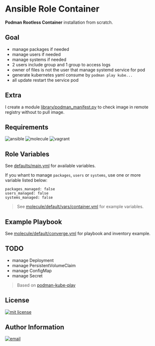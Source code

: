 Ansible Role Container
=========

**Podman Rootless Container** installation from scratch.

Goal
--------------

- manage packages if needed
- manage users if needed
- manage systems if needed
- 2 users include group and 1 group to access logs
- owner of files is not the user that manage systemd service for pod
- generate kubernetes yaml consume by `podman play kube...`
- all update restart the service pod

Extra
--------------

I create a module [library/podman_manifest.py](library/podman_manifest.py) to check image in remote registry without to pull image.

Requirements
--------------
![ansible](https://img.shields.io/badge/ansible-2.12.3-green.svg)
![molecule](https://img.shields.io/badge/molecule-4.0.4-green.svg)
![vagrant](https://img.shields.io/badge/vagrant-2.0.0-green.svg)

Role Variables
--------------

See [defaults/main.yml](defaults/main.yml) for available variables.

If you whant to manage `packages`, `users` or `systems`, use one or more variable listed below:

    packages_managed: false
    users_managed: false
    systems_managed: false

> See [molecule/default/vars/container.yml](molecule/default/vars/container.yml) for example variables.

Example Playbook
----------------

See [molecule/default/converge.yml](molecule/default/converge.yml) for playbook and inventory example.

TODO
-------
- manage Deployment
- manage PersistentVolumeClaim
- manage ConfigMap
- manage Secret

> Based on [podman-kube-play](https://docs.podman.io/en/latest/markdown/podman-kube-play.1.html)

License
-------

[mit license]: https://img.shields.io/badge/License-MIT-blue.svg
[![mit license]](LICENSE.md)

Author Information
------------------

[email]: https://img.shields.io/badge/@-emmanuel@buisset.ch-orange.svg
[![email]](mailto:emmanue@buisset.ch)
